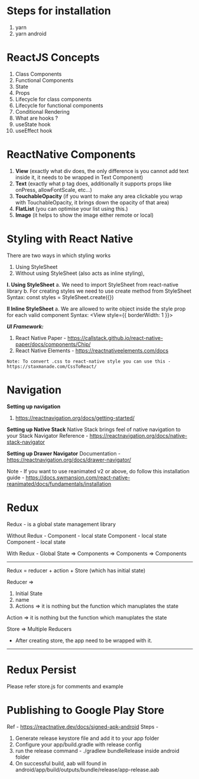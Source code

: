 
# Steps for installation
1. yarn
2. yarn android

# ReactJS Concepts
1. Class Components
2. Functional Components
3. State
4. Props
5. Lifecycle for class components
6. Lifecycle for functional components
7. Conditional Rendering
8. What are hooks ?
9. useState hook
10. useEffect hook

# ReactNative Components
1. **View** (exactly what div does, the only difference is you cannot add text inside it, it needs to be wrapped in Text Component)
2. **Text** (exactly what p tag does, additionally it supports props like onPress, allowFontScale, etc...)
3. **TouchableOpacity** (if you want to make any area clickable you wrap with TouchableOpacity, it brings down the opacity of that area)
4. **FlatList** (you can optimise your list using this.)
5. **Image** (it helps to show the image either remote or local)

# Styling with React Native
There are two ways in which styling works
1. Using StyleSheet
2. Without using StyleSheet (also acts as inline styling),

**I. Using StyleSheet**
	a. We need to import StyleSheet from react-native library
	b. For creating styles we need to use create method from StyleSheet
	Syntax: const styles = StyleSheet.create({})

**II Inline StyleSheet**
	a. We are allowed to write object inside the style prop for each valid component
	Syntax: <View style={{ borderWidth: 1 }}>

***UI Framework:***
1. React Native Paper - https://callstack.github.io/react-native-paper/docs/components/Chip/
2. React Native Elements - https://reactnativeelements.com/docs

```
Note: To convert .css to react-native style you can use this - 
https://staxmanade.com/CssToReact/
```

# Navigation
**Setting up navigation**
1. https://reactnavigation.org/docs/getting-started/

**Setting up Native Stack**
Native Stack brings feel of native navigation to your Stack Navigator
Reference - https://reactnavigation.org/docs/native-stack-navigator

**Setting up Drawer Navigator**
Documentation - https://reactnavigation.org/docs/drawer-navigator/

Note - If you want to use reanimated v2 or above, do follow this installation guide - https://docs.swmansion.com/react-native-reanimated/docs/fundamentals/installation

# Redux
Redux - is a global state management library

Without Redux -
Component - local state
Component - local state
Component - local state

With Redux -
Global State => Components
						 => Components
						 => Components

----------------------------------------------------------------

Redux = reducer + action + Store (which has initial state)

Reducer => 
1. Initial State
2. name
3. Actions => it is nothing but the function which manuplates the state

Action => 
it is nothing but the function which manuplates the state

Store =>
Multiple Reducers
* After creating store, the app need to be wrapped with it.
----------------------------------------------------------------

# Redux Persist
Please refer store.js for comments and example

# Publishing to Google Play Store
Ref - https://reactnative.dev/docs/signed-apk-android
Steps - 
1. Generate release keystore file and add it to your app folder
2. Configure your app/build.gradle with release config
3. run the release command - ./gradlew bundleRelease inside android folder
4. On successful build, aab will found in android/app/build/outputs/bundle/release/app-release.aab